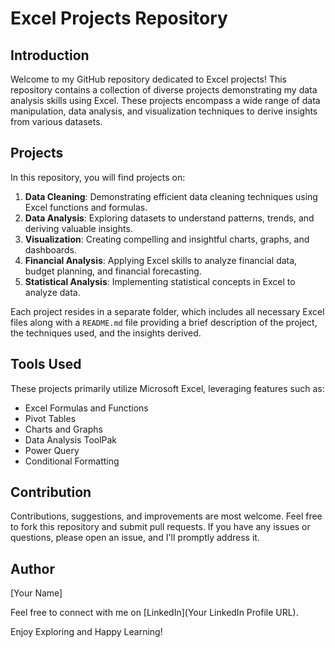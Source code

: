 # Excel Projects Repository

## Introduction

Welcome to my GitHub repository dedicated to Excel projects! This repository contains a collection of diverse projects demonstrating my data analysis skills using Excel. These projects encompass a wide range of data manipulation, data analysis, and visualization techniques to derive insights from various datasets.

## Projects

In this repository, you will find projects on:

1. **Data Cleaning**: Demonstrating efficient data cleaning techniques using Excel functions and formulas.
2. **Data Analysis**: Exploring datasets to understand patterns, trends, and deriving valuable insights.
3. **Visualization**: Creating compelling and insightful charts, graphs, and dashboards.
4. **Financial Analysis**: Applying Excel skills to analyze financial data, budget planning, and financial forecasting.
5. **Statistical Analysis**: Implementing statistical concepts in Excel to analyze data.

Each project resides in a separate folder, which includes all necessary Excel files along with a `README.md` file providing a brief description of the project, the techniques used, and the insights derived.

## Tools Used

These projects primarily utilize Microsoft Excel, leveraging features such as:

- Excel Formulas and Functions
- Pivot Tables
- Charts and Graphs
- Data Analysis ToolPak
- Power Query
- Conditional Formatting

## Contribution

Contributions, suggestions, and improvements are most welcome. Feel free to fork this repository and submit pull requests. If you have any issues or questions, please open an issue, and I'll promptly address it.

## Author

[Your Name]

Feel free to connect with me on [LinkedIn](Your LinkedIn Profile URL).

Enjoy Exploring and Happy Learning!


